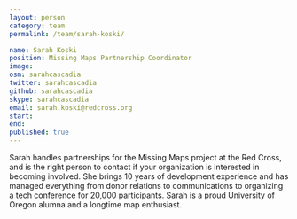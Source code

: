 ```yaml
---
layout: person
category: team
permalink: /team/sarah-koski/

name: Sarah Koski
position: Missing Maps Partnership Coordinator
image:
osm: sarahcascadia
twitter: sarahcascadia
github: sarahcascadia
skype: sarahcascadia
email: sarah.koski@redcross.org
start:
end:
published: true
---
```


Sarah handles partnerships for the Missing Maps project at the Red Cross, and is the right person to contact if your organization is interested in becoming involved. She brings 10 years of development experience and has managed everything from donor relations to communications to organizing a tech conference for 20,000 participants. Sarah is a proud University of Oregon alumna and a longtime map enthusiast.
